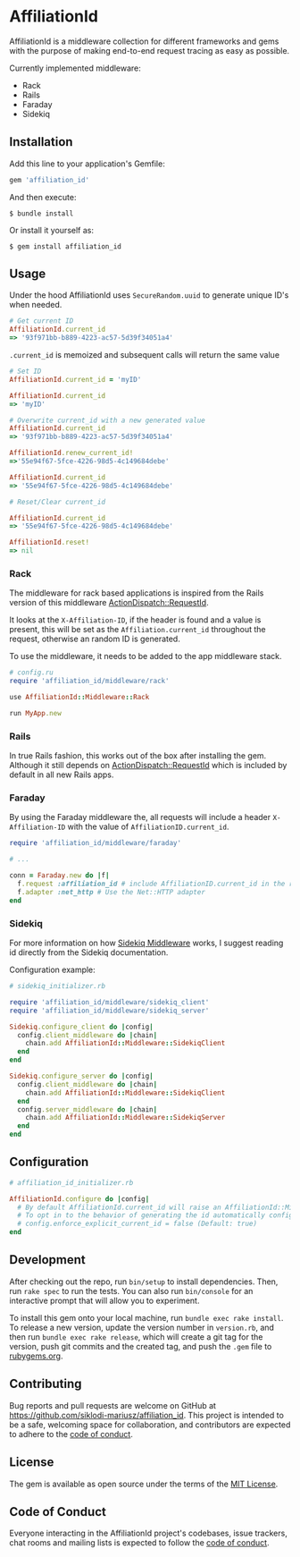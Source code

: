 # AffiliationId

AffiliationId is a middleware collection for different frameworks and gems with the purpose of making end-to-end request tracing as easy as possible.

Currently implemented middleware:

- Rack
- Rails
- Faraday
- Sidekiq

## Installation

Add this line to your application's Gemfile:

```ruby
gem 'affiliation_id'
```

And then execute:

    $ bundle install

Or install it yourself as:

    $ gem install affiliation_id

## Usage

Under the hood AffiliationId uses `SecureRandom.uuid` to generate unique ID's when needed.

```ruby
# Get current ID
AffiliationId.current_id
=> '93f971bb-b889-4223-ac57-5d39f34051a4'
```

`.current_id` is memoized and subsequent calls will return the same value

```ruby
# Set ID
AffiliationId.current_id = 'myID'

AffiliationId.current_id
=> 'myID'
```

```ruby
# Overwrite current_id with a new generated value
AffiliationId.current_id
=> '93f971bb-b889-4223-ac57-5d39f34051a4'

AffiliationId.renew_current_id!
=>'55e94f67-5fce-4226-98d5-4c149684debe'

AffiliationId.current_id
=> '55e94f67-5fce-4226-98d5-4c149684debe'
```

```ruby
# Reset/Clear current_id

AffiliationId.current_id
=> '55e94f67-5fce-4226-98d5-4c149684debe'

AffiliationId.reset!
=> nil
```

### Rack

The middleware for rack based applications is inspired from the Rails version of this middleware [ActionDispatch::RequestId](https://api.rubyonrails.org/classes/ActionDispatch/RequestId.html).

It looks at the `X-Affiliation-ID`, if the header is found and a value is present, this will be set as the `Affiliation.current_id` throughout the request, otherwise an random ID is generated.

To use the middleware, it needs to be added to the app middleware stack.

```ruby
# config.ru
require 'affiliation_id/middleware/rack'

use AffiliationId::Middleware::Rack

run MyApp.new
```

### Rails

In true Rails fashion, this works out of the box after installing the gem. Although it still depends on [ActionDispatch::RequestId](https://api.rubyonrails.org/classes/ActionDispatch/RequestId.html) which is included by default in all new Rails apps.

### Faraday

By using the Faraday middleware the, all requests will include a header `X-Affiliation-ID` with the value of `AffiliationID.current_id`.

```ruby
require 'affiliation_id/middleware/faraday'

# ...

conn = Faraday.new do |f|
  f.request :affiliation_id # include AffiliationID.current_id in the request headers
  f.adapter :net_http # Use the Net::HTTP adapter
end
```

### Sidekiq

For more information on how [Sidekiq Middleware](https://github.com/mperham/sidekiq/wiki/Middleware) works, I suggest reading id directly from the Sidekiq documentation.

Configuration example:

```ruby
# sidekiq_initializer.rb

require 'affiliation_id/middleware/sidekiq_client'
require 'affiliation_id/middleware/sidekiq_server'

Sidekiq.configure_client do |config|
  config.client_middleware do |chain|
    chain.add AffiliationId::Middleware::SidekiqClient
  end
end

Sidekiq.configure_server do |config|
  config.client_middleware do |chain|
    chain.add AffiliationId::Middleware::SidekiqClient
  end
  config.server_middleware do |chain|
    chain.add AffiliationId::Middleware::SidekiqServer
  end
end
```

## Configuration

```ruby
# affiliation_id_initializer.rb

AffiliationId.configure do |config|
  # By default AffiliationId.current_id will raise an AffiliationId::MissingCurrentId exception if the value was not previously set.
  # To opt in to the behavior of generating the id automatically config the following setting to false.
  # config.enforce_explicit_current_id = false (Default: true)
end
```

## Development

After checking out the repo, run `bin/setup` to install dependencies. Then, run `rake spec` to run the tests. You can also run `bin/console` for an interactive prompt that will allow you to experiment.

To install this gem onto your local machine, run `bundle exec rake install`. To release a new version, update the version number in `version.rb`, and then run `bundle exec rake release`, which will create a git tag for the version, push git commits and the created tag, and push the `.gem` file to [rubygems.org](https://rubygems.org).

## Contributing

Bug reports and pull requests are welcome on GitHub at https://github.com/siklodi-mariusz/affiliation_id. This project is intended to be a safe, welcoming space for collaboration, and contributors are expected to adhere to the [code of conduct](https://github.com/siklodi-mariusz/affiliation_id/blob/main/CODE_OF_CONDUCT.md).

## License

The gem is available as open source under the terms of the [MIT License](https://opensource.org/licenses/MIT).

## Code of Conduct

Everyone interacting in the AffiliationId project's codebases, issue trackers, chat rooms and mailing lists is expected to follow the [code of conduct](https://github.com/siklodi-mariusz/affiliation_id/blob/main/CODE_OF_CONDUCT.md).
